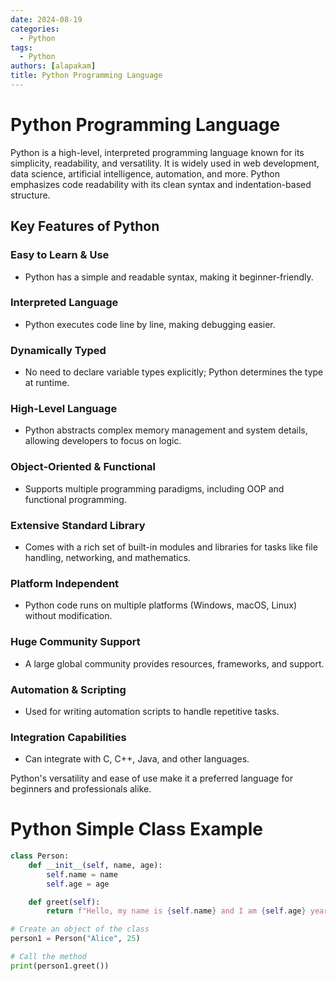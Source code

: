 ```yaml
---
date: 2024-08-19
categories:
  - Python
tags:
  - Python
authors: [alapakam]
title: Python Programming Language  
---
```

# Python Programming Language  

Python is a high-level, interpreted programming language known for its simplicity, readability, and versatility. It is widely used in web development, data science, artificial intelligence, automation, and more. Python emphasizes code readability with its clean syntax and indentation-based structure.  

<!-- more -->

## Key Features of Python  

### Easy to Learn & Use  
- Python has a simple and readable syntax, making it beginner-friendly.  

### Interpreted Language  
- Python executes code line by line, making debugging easier.  

### Dynamically Typed  
- No need to declare variable types explicitly; Python determines the type at runtime.  

### High-Level Language  
- Python abstracts complex memory management and system details, allowing developers to focus on logic.  

### Object-Oriented & Functional  
- Supports multiple programming paradigms, including OOP and functional programming.  

### Extensive Standard Library  
- Comes with a rich set of built-in modules and libraries for tasks like file handling, networking, and mathematics.  

### Platform Independent  
- Python code runs on multiple platforms (Windows, macOS, Linux) without modification.  

### Huge Community Support  
- A large global community provides resources, frameworks, and support.  

### Automation & Scripting  
- Used for writing automation scripts to handle repetitive tasks.  

### Integration Capabilities  
- Can integrate with C, C++, Java, and other languages.  

Python's versatility and ease of use make it a preferred language for beginners and professionals alike.  

# Python Simple Class Example

```py title="example.py" linenums="1" 
class Person:
    def __init__(self, name, age):
        self.name = name
        self.age = age

    def greet(self):
        return f"Hello, my name is {self.name} and I am {self.age} years old."

# Create an object of the class
person1 = Person("Alice", 25)

# Call the method
print(person1.greet())
```